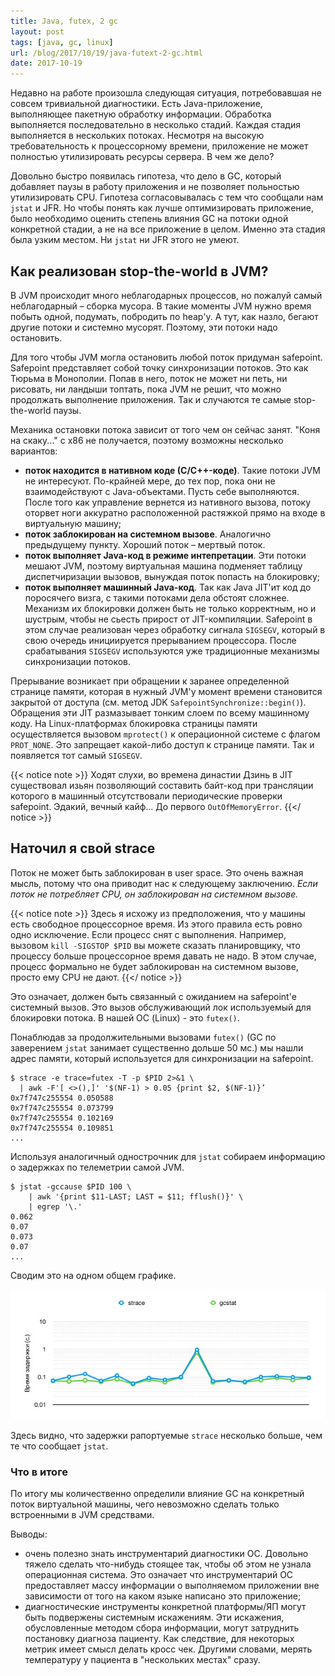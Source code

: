 ```yaml
---
title: Java, futex, 2 gc
layout: post
tags: [java, gc, linux]
url: /blog/2017/10/19/java-futext-2-gc.html
date: 2017-10-19
---
```


Недавно на работе произошла следующая ситуация, потребовавшая не совсем тривиальной диагностики. Есть Java-приложение, выполняющее пакетную обработку информации. Обработка выполняется последовательно в несколько стадий. Каждая стадия выполняется в нескольких потоках. Несмотря на высокую требовательность к процессорному времени, приложение не может полностью утилизировать ресурсы сервера. В чем же дело?

Довольно быстро появилась гипотеза, что дело в GC, который добавляет паузы в работу приложения и не позволяет польностью утилизировать CPU. Гипотеза согласовывалась с тем что сообщали нам `jstat` и JFR. Но чтобы понять как лучше оптимизировать приложение, было необходимо оценить степень влияния GC на потоки одной конкретной стадии, а не на все приложение в целом. Именно эта стадия была узким местом. Ни `jstat` ни JFR этого не умеют.

## Как реализован stop-the-world в JVM?

В JVM происходит много неблагодарных процессов, но пожалуй самый неблагодарный – сборка мусора. В такие моменты JVM нужно время побыть одной, подумать, побродить по heap'у. А тут, как назло, бегают другие потоки и системно мусорят. Поэтому, эти потоки надо остановить.

Для того чтобы JVM могла остановить любой поток придуман safepoint. Safepoint представляет собой точку синхронизации потоков. Это как Тюрьма в Монополии. Попав в него, поток не может ни петь, ни рисовать, ни ландыши топтать, пока JVM не решит, что можно продолжать выполнение приложения. Так и случаются те самые stop-the-world паузы.

Механика остановки потока зависит от того чем он сейчас занят. "Коня на скаку..." с x86 не получается, поэтому возможны несколько вариантов:

* **поток находится в нативном коде (С/С++-коде)**. Такие потоки JVM не интересуют. По-крайней мере, до тех пор, пока они не взаимодействуют с Java-объектами. Пусть себе выполняются. После того как управление вернется из нативного вызова, потоку оторвет ноги аккуратно расположенной растяжкой прямо на входе в виртуальную машину;
* **поток заблокирован на системном вызове**. Аналогично предыдущему пункту. Хороший поток – мертвый поток.
* **поток выполняет Java-код в режиме интепретации**. Эти потоки мешают JVM, поэтому виртуальная машина подменяет таблицу диспетчиризации вызовов, вынуждая поток попасть на блокировку;
* **поток выполняет машинный Java-код**. Так как Java JIT'ит код до поросячего визга, с такими потоками дела обстоят сложнее. Механизм их блокировки должен быть не только корректным, но и шустрым, чтобы не сьесть прирост от JIT-компиляции. Safepoint в этом случае реализован через обработку сигнала `SIGSEGV`, который в свою очередь инициируется прерыванием процессора. После срабатывания `SIGSEGV` используются уже традиционные механизмы синхронизации потоков.

Прерывание возникает при обращении к заранее определенной странице памяти, которая в нужный JVM'у момент времени становится закрытой от доступа (см. метод JDK `SafepointSynchronize::begin()`). Обращения эти JIT размазывает тонким слоем по всему машинному коду. На Linux-платформах блокировка страницы памяти осуществляется вызовом `mprotect()` к операционной системе с флагом `PROT_NONE`. Это запрещает какой-либо доступ к странице памяти. Так и появляется тот самый `SIGSEGV`.

{{< notice note >}}
Ходят слухи, во времена династии Дзинь в JIT существовал изьян позволяющий составить байт-код при трансляции которого в машинный отсутствовали периодические проверки safepoint. Эдакий, вечный кайф... До первого `OutOfMemoryError`.
{{</ notice >}}

## Наточил я свой strace

Поток не может быть заблокирован в user space. Это очень важная мысль, потому что она приводит нас к следующему заключению. _Если поток не потребляет CPU, он заблокирован на системном вызове._

{{< notice note >}}
Здесь я исхожу из предположения, что у машины есть свободное процессорное время. Из этого правила есть ровно одно исключение. Если процесс снят с выполнения. Например, вызовом `kill -SIGSTOP $PID` вы можете сказать планировщику, что процессу больше процессорное время давать не надо. В этом случае, процесс формально не будет заблокирован на системном вызове, просто ему CPU не дают.
{{</ notice >}}

Это означает, должен быть связанный с ожиданием на safepoint'е системный вызов. Это вызов обслуживающий лок используемый для блокировки потока. В нашей ОС (Linux) - это `futex()`.

Понаблюдав за продолжительными вызовами `futex()` (GC по заверением `jstat` занимает существенно дольше 50 мс.) мы нашли адрес памяти, который используется для синхронизации на safepoint.

	$ strace -e trace=futex -T -p $PID 2>&1 \
	  | awk -F'[ <>(),]' '$(NF-1) > 0.05 {print $2, $(NF-1)}’
	0x7f747c255554 0.050588
	0x7f747c255554 0.073799
	0x7f747c255554 0.102169
	0x7f747c255554 0.109851
	...

Используя аналогичный однострочник для `jstat` собираем информацию о задержках по телеметрии самой JVM.

	$ jstat -gccause $PID 100 \
		| awk '{print $11-LAST; LAST = $11; fflush()}' \
		| egrep '\.'
	0.062
	0.07
	0.073
	0.07
	...

Сводим это на одном общем графике.

![Задержки рапотруемые jstat и strace](/images/java-futext-gc/jstat-strace.jpg)

Здесь видно, что задержки рапортуемые `strace` несколько больше, чем те что сообщает `jstat`.

### Что в итоге

По итогу мы количественно определили влияние GC на конкретный поток виртуальной машины, чего невозможно сделать только встроенными в JVM средствами.

Выводы:

* очень полезно знать инструментарий диагностики ОС. Довольно тяжело сделать что-нибудь стоящее так, чтобы об этом не узнала операционная система. Это означает что инструментарий ОС предоставляет массу информации о выполняемом приложении вне зависимости от того на каком языке написано это приложение;
* диагностические инструменты конкретной платформы/ЯП могут быть подвержены системным искажениям. Эти искажения, обусловленные методом сбора информации, могут затруднить постановку диагноза пациенту. Как следствие, для некоторых метрик имеет смысл делать кросс чек. Другими словами, мерять температуру у пациента в "нескольких местах" сразу.
